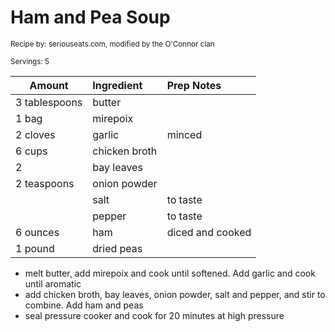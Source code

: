 # Ham and Pea Soup

<small>Recipe by: seriouseats.com, modified by the O'Connor clan</small>

<small>Servings: 5</small>

| Amount        | Ingredient    | Prep Notes       |
| ------------- | :------------ | :--------------- |
| 3 tablespoons | butter        |                  |
| 1 bag         | mirepoix      |                  |
| 2 cloves      | garlic        | minced           |
| 6 cups        | chicken broth |                  |
| 2             | bay leaves    |                  |
| 2 teaspoons   | onion powder  |                  |
|               | salt          | to taste         |
|               | pepper        | to taste         |
| 6 ounces      | ham           | diced and cooked |
| 1 pound       | dried peas    |                  |

- melt butter, add mirepoix and cook until softened. Add garlic and cook until aromatic
- add chicken broth, bay leaves, onion powder, salt and pepper, and stir to combine. Add ham and peas
- seal pressure cooker and cook for 20 minutes at high pressure

<!-- Tags:
- stew and soup
- vegetables
- easy
- ham
- pressure cooker
-->

